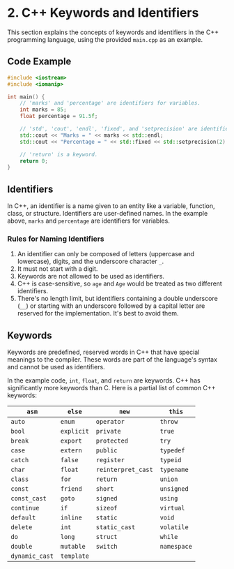 # 2. C++ Keywords and Identifiers

This section explains the concepts of keywords and identifiers in the C++ programming language, using the provided `main.cpp` as an example.

## Code Example

```cpp
#include <iostream>
#include <iomanip>

int main() {
    // 'marks' and 'percentage' are identifiers for variables.
    int marks = 85;
    float percentage = 91.5f;

    // 'std', 'cout', 'endl', 'fixed', and 'setprecision' are identifiers from the standard library.
    std::cout << "Marks = " << marks << std::endl;
    std::cout << "Percentage = " << std::fixed << std::setprecision(2) << percentage << "%" << std::endl;

    // 'return' is a keyword.
    return 0;
}
```

## Identifiers

In C++, an identifier is a name given to an entity like a variable, function, class, or structure. Identifiers are user-defined names. In the example above, `marks` and `percentage` are identifiers for variables.

### Rules for Naming Identifiers

1. An identifier can only be composed of letters (uppercase and lowercase), digits, and the underscore character `_`.
2. It must not start with a digit.
3. Keywords are not allowed to be used as identifiers.
4. C++ is case-sensitive, so `age` and `Age` would be treated as two different identifiers.
5. There's no length limit, but identifiers containing a double underscore (`__`) or starting with an underscore followed by a capital letter are reserved for the implementation. It's best to avoid them.

## Keywords

Keywords are predefined, reserved words in C++ that have special meanings to the compiler. These words are part of the language's syntax and cannot be used as identifiers.

In the example code, `int`, `float`, and `return` are keywords. C++ has significantly more keywords than C. Here is a partial list of common C++ keywords:

| `asm` | `else` | `new` | `this` |
|---|---|---|---|
| `auto` | `enum` | `operator` | `throw` |
| `bool` | `explicit` | `private` | `true` |
| `break` | `export` | `protected` | `try` |
| `case` | `extern` | `public` | `typedef` |
| `catch` | `false` | `register` | `typeid` |
| `char` | `float` | `reinterpret_cast` | `typename` |
| `class` | `for` | `return` | `union` |
| `const` | `friend` | `short` | `unsigned` |
| `const_cast` | `goto` | `signed` | `using` |
| `continue` | `if` | `sizeof` | `virtual` |
| `default` | `inline` | `static` | `void` |
| `delete` | `int` | `static_cast` | `volatile` |
| `do` | `long` | `struct` | `while` |
| `double` | `mutable` | `switch` | `namespace` |
| `dynamic_cast` | `template`| | |
